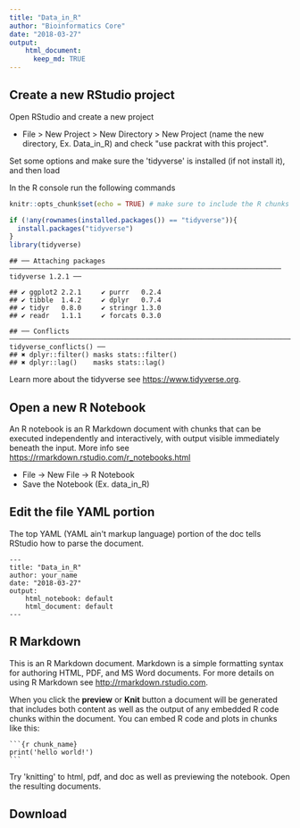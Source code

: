 ```yaml
---
title: "Data_in_R"
author: "Bioinformatics Core"
date: "2018-03-27"
output:
    html_document:
      keep_md: TRUE
---
```


## Create a new RStudio project

Open RStudio and create a new project

* File > New Project > New Directory > New Project (name the new directory, Ex. Data_in_R) and check "use packrat with this project".

Set some options and make sure the 'tidyverse' is installed (if not install it), and then load

In the R console run the following commands

```r
knitr::opts_chunk$set(echo = TRUE) # make sure to include the R chunks in the output

if (!any(rownames(installed.packages()) == "tidyverse")){
  install.packages("tidyverse")
}
library(tidyverse)
```

```
## ── Attaching packages ──────────────────────────────────────────────────────────────────── tidyverse 1.2.1 ──
```

```
## ✔ ggplot2 2.2.1     ✔ purrr   0.2.4
## ✔ tibble  1.4.2     ✔ dplyr   0.7.4
## ✔ tidyr   0.8.0     ✔ stringr 1.3.0
## ✔ readr   1.1.1     ✔ forcats 0.3.0
```

```
## ── Conflicts ─────────────────────────────────────────────────────────────────────── tidyverse_conflicts() ──
## ✖ dplyr::filter() masks stats::filter()
## ✖ dplyr::lag()    masks stats::lag()
```

Learn more about the tidyverse see <https://www.tidyverse.org>.

## Open a new R Notebook

An R notebook is an R Markdown document with chunks that can be executed independently and interactively, with output visible immediately beneath the input. More info see <https://rmarkdown.rstudio.com/r_notebooks.html>

* File -> New File -> R Notebook
* Save the Notebook (Ex. data_in_R)

## Edit the file YAML portion
The top YAML (YAML ain't markup language) portion of the doc tells RStudio how to parse the document.
<pre><code>---
title: "Data_in_R"
author: your_name
date: "2018-03-27"
output:
    html_notebook: default
    html_document: default
---</code></pre>

## R Markdown

This is an R Markdown document. Markdown is a simple formatting syntax for authoring HTML, PDF, and MS Word documents. For more details on using R Markdown see <http://rmarkdown.rstudio.com>.

When you click the **preview** or **Knit** button a document will be generated that includes both content as well as the output of any embedded R code chunks within the document. You can embed R code and plots in chunks like this:

<pre><code>```{r chunk_name}
print('hello world!')
```</code></pre>

Try 'knitting' to html, pdf, and doc as well as previewing the notebook. Open the resulting documents.

## Download 
